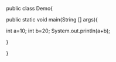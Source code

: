 public class Demo{

public static void main(String [] args){

int a=10;
int b=20;
System.out.println(a+b);

}

}